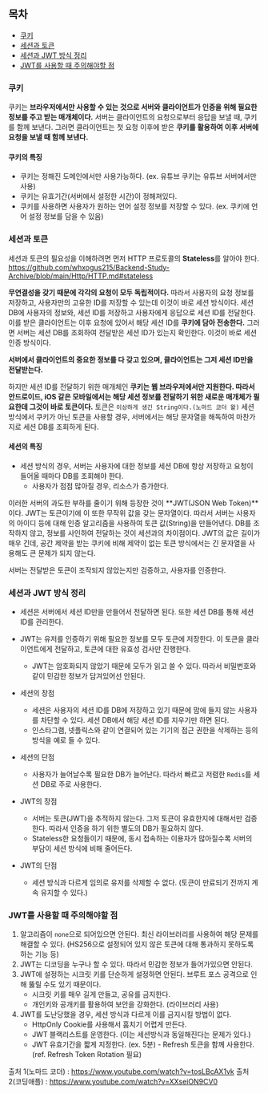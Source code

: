 ## 목차
- [쿠키](#쿠키)
- [세션과 토큰](#세션과-토큰)
- [세션과 JWT 방식 정리](#세션과-jwt-방식-정리)
- [JWT를 사용할 때 주의해야할 점](#jwt를-사용할-때-주의해야할-점)

### 쿠키
쿠키는 **브라우저에서만 사용할 수 있는 것으로 서버와 클라이언트가 인증을 위해 필요한 정보를
주고 받는 매개체이다.** 서버는 클라이언트의 요청으로부터 응답을 보낼 때, 쿠키를 함께 보낸다.
그러면 클라이언트는 첫 요청 이후에 받은 **쿠키를 활용하여 이후 서버에 요청을 보낼 때 함께 보낸다.**
#### 쿠키의 특징
- 쿠키는 정해진 도메인에서만 사용가능하다. (ex. 유튜브 쿠키는 유튜브 서버에서만 사용)
- 쿠키는 유효기간(서버에서 설정한 시간)이 정해져있다.
- 쿠키를 사용하면 사용자가 원하는 언어 설정 정보를 저장할 수 있다. (ex. 쿠키에 언어 설정 정보를 담을 수 있음)

### 세션과 토큰
세션과 토큰의 필요성을 이해하려면 먼저 HTTP 프로토콜의 **Stateless**를 알아야 한다.
https://github.com/whxogus215/Backend-Study-Archive/blob/main/Http/HTTP.md#stateless

**무연결성을 갖기 때문에 각각의 요청이 모두 독립적이다.** 따라서 사용자의 요청 정보를 저장하고,
사용자만의 고유한 ID를 저장할 수 있는데 이것이 바로 세션 방식이다. 세션 DB에 사용자의 정보와, 세션 ID를 저장하고
사용자에게 응답으로 세션 ID를 전달한다. 이를 받은 클라이언트는 이후 요청에 있어서 해당 세션 ID를 **쿠키에 담아 전송한다.**
그러면 서버는 세션 DB를 조회하여 전달받은 세션 ID가 있는지 확인한다. 이것이 바로 세션 인증 방식이다.

**서버에서 클라이언트의 중요한 정보를 다 갖고 있으며, 클라이언트는 그저 세션 ID만을 전달받는다.**

하지만 세션 ID를 전달하기 위한 매개체인 **쿠키는 웹 브라우저에서만 지원한다. 따라서 안드로이드, iOS 같은
모바일에서는 해당 세션 정보를 전달하기 위한 새로운 매개체가 필요한데 그것이 바로 토큰이다.**
토큰은 `이상하게 생긴 String이다.(노마드 코더 왈)` 세션 방식에서 쿠키가 아닌 토큰을 사용할 경우,
서버에서는 해당 문자열을 해독하여 마찬가지로 세션 DB를 조회하게 된다.

#### 세션의 특징
- 세션 방식의 경우, 서버는 사용자에 대한 정보를 세션 DB에 항상 저장하고 요청이 들어올 때마다 DB를 조회해야 한다.
  - 사용자가 점점 많아질 경우, 리소스가 증가한다.

이러한 서버의 과도한 부하를 줄이기 위해 등장한 것이 **JWT(JSON Web Token)**이다.
JWT는 토큰이기에 이 또한 무작위 값을 갖는 문자열이다. 따라서 서버는 사용자의 아이디 등에 대해
인증 알고리즘을 사용하여 토큰 값(String)을 만들어낸다. DB를 조작하지 않고, 정보를 사인하여 전달하는 것이 세션과의 차이점이다.
JWT의 값은 길이가 매우 긴데, 공간 제약을 받는 쿠키에 비해 제약이 없는 토큰 방식에서는 긴 문자열을 사용해도
큰 문제가 되지 않는다.

서버는 전달받은 토큰이 조작되지 않았는지만 검증하고, 사용자를 인증한다. 

### 세션과 JWT 방식 정리
- 세션은 서버에서 세션 ID만을 만들어서 전달하면 된다. 또한 세션 DB를 통해 세션 ID를 관리한다.
- JWT는 유저를 인증하기 위해 필요한 정보를 모두 토큰에 저장한다. 이 토큰을 클라이언트에게 전달하고, 토큰에 대한 유효성 검사만 진행한다.
  - JWT는 암호화되지 않았기 때문에 모두가 읽고 쓸 수 있다. 따라서 비밀번호와 같이 민감한 정보가 담겨있어선 안된다.

- 세션의 장점
  - 세션은 사용자의 세션 ID를 DB에 저장하고 있기 때문에 맘에 들지 않는 사용자를 차단할 수 있다. 세션 DB에서 해당 세션 ID를 지우기만 하면 된다.
  - 인스타그램, 넷플릭스와 같이 연결되어 있는 기기의 접근 권한을 삭제하는 등의 방식을 예로 들 수 있다.
- 세션의 단점
  - 사용자가 늘어날수록 필요한 DB가 늘어난다. 따라서 빠르고 저렴한 `Redis`를 세션 DB로 주로 사용한다.
- JWT의 장점
  - 서버는 토큰(JWT)을 추적하지 않는다. 그저 토큰이 유효한지에 대해서만 검증한다. 따라서 인증을 하기 위한
  별도의 DB가 필요하지 않다.
  - Stateless한 요청들이기 때문에, 동시 접속하는 이용자가 많아질수록 서버의 부담이 세션 방식에 비해 줄어든다.
- JWT의 단점
  - 세션 방식과 다르게 임의로 유저를 삭제할 수 없다. (토큰이 만료되기 전까지 계속 유지할 수 있다.)

### JWT를 사용할 때 주의해야할 점
1. 알고리즘이 `none`으로 되어있으면 안된다. 최신 라이브러리를 사용하여 해당 문제를 해결할 수 있다. (HS256으로 설정되어 있지 않은 토큰에 대해
통과하지 못하도록 하는 기능 등)
2. JWT는 디코딩을 누구나 할 수 있다. 따라서 민감한 정보가 들어가있으면 안된다.
3. JWT에 설정하는 시크릿 키를 단순하게 설정하면 안된다. 브루트 포스 공격으로 인해 뚫릴 수도 있기 때문이다.
    - 시크릿 키를 매우 길게 만들고, 공유를 금지한다.
    - 개인키와 공개키를 활용하여 보안을 강화한다. (라이브러리 사용)
4. JWT를 도난당했을 경우, 세션 방식과 다르게 이를 금지시킬 방법이 없다.
    - HttpOnly Cookie를 사용해서 훔치기 어렵게 만든다.
    - JWT 블랙리스트를 운영한다. (이는 세션방식과 동일해진다는 문제가 있다.)
    - JWT 유효기간을 짧게 지정한다. (ex. 5분) - Refresh 토큰을 함께 사용한다. (ref. Refresh Token Rotation 필요)

출처 1(노마드 코더) : https://www.youtube.com/watch?v=tosLBcAX1vk
출처 2(코딩애플) : https://www.youtube.com/watch?v=XXseiON9CV0
